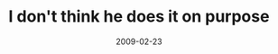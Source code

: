 ---
layout: base.njk
title : 'I don&#39;t think he does it on purpose' 
view_title : 'I don&#39;t think he does it on purpose' 
year : '2009' 
date : '2009-02-23' 
img_file : '/drawing/idontthinkhedoesitonpurpose.png' 
html_file : 'idontthinkhedoesitonpurpose' 
next_html : 'lastnightidreamediwasafish.html' 
year_order : '53' 
permalink : "title/{{html_file}}.html"
---